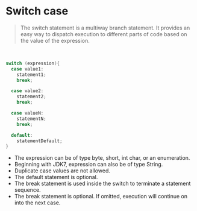 # Switch case

> The switch statement is a multiway branch statement. It provides an easy way to dispatch execution to different parts of code based on the value of the expression. 

<br>

```java
switch (expression){
  case value1:
    statement1;
    break;

  case value2:
    statement2;
    break;

  case valueN:
    statementN;
    break;

  default:
    statementDefault;
}
```

- The expression can be of type byte, short, int char, or an enumeration. 
- Beginning with JDK7, expression can also be of type String.
- Duplicate case values are not allowed.
- The default statement is optional.
- The break statement is used inside the switch to terminate a statement sequence.
- The break statement is optional. If omitted, execution will continue on into the next case.
  